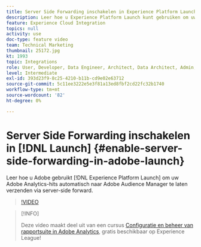 ```yaml
---
title: Server Side Forwarding inschakelen in Experience Platform Launch
description: Leer hoe u Experience Platform Launch kunt gebruiken om uw Adobe Analytics-hits automatisch naar Adobe Audience Manager te laten verzenden via server-side forward.
feature: Experience Cloud Integration
topics: null
activity: use
doc-type: feature video
team: Technical Marketing
thumbnail: 25172.jpg
kt: 1993
topic: Integrations
role: User, Developer, Data Engineer, Architect, Data Architect, Admin, Leader
level: Intermediate
exl-id: 393d23f9-8c25-4210-b11b-cd9e02e63712
source-git-commit: 5c11ee3222e5e3f81a13ed8fbf2cd22fc32b1740
workflow-type: tm+mt
source-wordcount: '82'
ht-degree: 0%

---
```


# Server Side Forwarding inschakelen in [!DNL Launch] {#enable-server-side-forwarding-in-adobe-launch}

Leer hoe u Adobe gebruikt [!DNL Experience Platform Launch] om uw Adobe Analytics-hits automatisch naar Adobe Audience Manager te laten verzenden via server-side forward.

>[!VIDEO](https://video.tv.adobe.com/v/25172?quality=12)

>[!INFO]
>
> Deze video maakt deel uit van een cursus [Configuratie en beheer van rapportsuite in Adobe Analytics](https://experienceleague.adobe.com/?recommended=Analytics-A-1-2021.1.administration), gratis beschikbaar op Experience League!